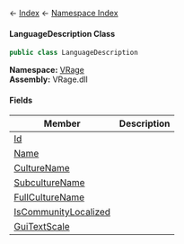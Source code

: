 ← [Index](Api-Index) ← [Namespace Index](Namespace-Index)

#### LanguageDescription Class

```csharp
public class LanguageDescription
```

**Namespace:** [VRage](VRage)  
**Assembly:** VRage.dll

#### Fields

|Member|Description|
|---|---|
|[Id](VRage.MyTexts+LanguageDescription.Id)||
|[Name](VRage.MyTexts+LanguageDescription.Name)||
|[CultureName](VRage.MyTexts+LanguageDescription.CultureName)||
|[SubcultureName](VRage.MyTexts+LanguageDescription.SubcultureName)||
|[FullCultureName](VRage.MyTexts+LanguageDescription.FullCultureName)||
|[IsCommunityLocalized](VRage.MyTexts+LanguageDescription.IsCommunityLocalized)||
|[GuiTextScale](VRage.MyTexts+LanguageDescription.GuiTextScale)||


